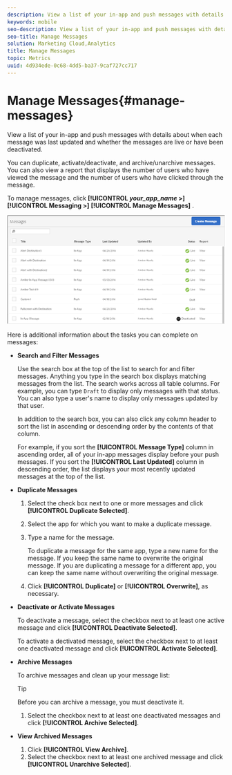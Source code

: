 ```yaml
---
description: View a list of your in-app and push messages with details about when each message was last updated and whether the messages are live or deactivated.
keywords: mobile
seo-description: View a list of your in-app and push messages with details about when each message was last updated and whether the messages are live or deactivated.
seo-title: Manage Messages
solution: Marketing Cloud,Analytics
title: Manage Messages
topic: Metrics
uuid: 4d934ede-0c68-4dd5-ba37-9caf727cc717
---
```


# Manage Messages{#manage-messages}

View a list of your in-app and push messages with details about when each message was last updated and whether the messages are live or have been deactivated.

You can duplicate, activate/deactivate, and archive/unarchive messages. You can also view a report that displays the number of users who have viewed the message and the number of users who have clicked through the message.

To manage messages, click **[!UICONTROL *your_app_name* >]** **[!UICONTROL Messaging >]** **[!UICONTROL Manage Messages]** .

![](assets/manage_messages.png)

Here is additional information about the tasks you can complete on messages:

* **Search and Filter Messages** 

    Use the search box at the top of the list to search for and filter messages. Anything you type in the search box displays matching messages from the list. The search works across all table columns. For example, you can type `Draft` to display only messages with that status. You can also type a user's name to display only messages updated by that user.

    In addition to the search box, you can also click any column header to sort the list in ascending or descending order by the contents of that column.

    For example, if you sort the **[!UICONTROL Message Type]** column in ascending order, all of your in-app messages display before your push messages. If you sort the **[!UICONTROL Last Updated]** column in descending order, the list displays your most recently updated messages at the top of the list.

* **Duplicate Messages** 

    1. Select the check box next to one or more messages and click **[!UICONTROL Duplicate Selected]**. 
    1. Select the app for which you want to make a duplicate message. 
    1. Type a name for the message.

        To duplicate a message for the same app, type a new name for the message. If you keep the same name to overwrite the original message. If you are duplicating a message for a different app, you can keep the same name without overwriting the original message. 

    1. Click **[!UICONTROL Duplicate]** or **[!UICONTROL Overwrite]**, as necessary.

* **Deactivate or Activate Messages** 

    To deactivate a message, select the checkbox next to at least one active message and click **[!UICONTROL Deactivate Selected]**.

    To activate a dectivated message, select the checkbox next to at least one deactivated message and click **[!UICONTROL Activate Selected]**.

* **Archive Messages** 

    To archive messages and clean up your message list:

    >[!TIP]
    >
    >Before you can archive a message, you must deactivate it.

    1. Select the checkbox next to at least one deactivated messages and click **[!UICONTROL Archive Selected]**.

* **View Archived Messages** 

    1. Click **[!UICONTROL View Archive]**. 
    1. Select the checkbox next to at least one archived message and click **[!UICONTROL Unarchive Selected]**.

